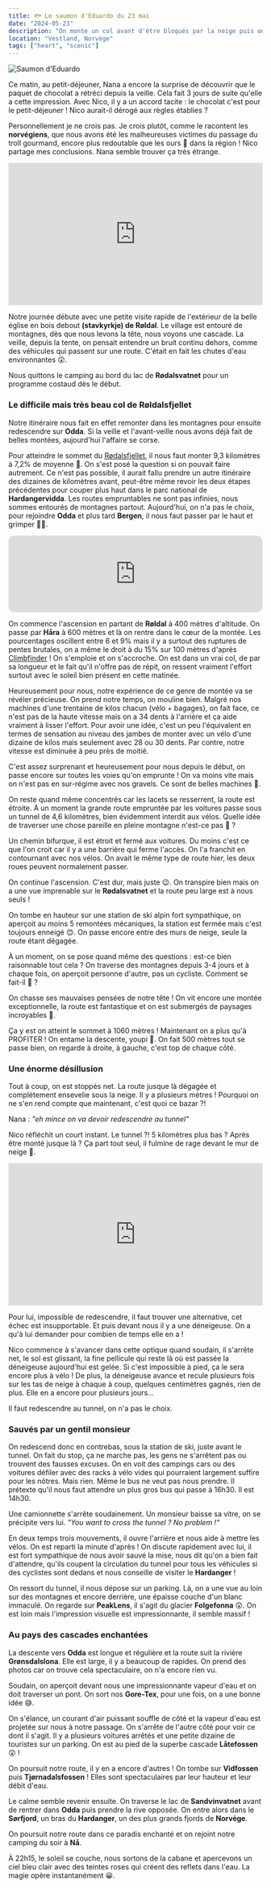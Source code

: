 ```yaml
---
title: 🐟 Le saumon d'Eduardo du 23 mai
date: "2024-05-23"
description: "On monte un col avant d'être bloqués par la neige puis on fait du stop et on aperçoit des cascades enchantées !"
location: "Vestland, Norvège"
tags: ["heart", "scenic"]
---
```


![Saumon d'Eduardo](../saumon_eduardo.png)

Ce matin, au petit-déjeuner, Nana a encore la surprise de découvrir que le paquet de chocolat a rétréci depuis la veille. Cela fait 3 jours de suite qu'elle a cette impression. Avec Nico, il y a un accord tacite : le chocolat c'est pour le petit-déjeuner ! Nico aurait-il dérogé aux règles établies ?

Personnellement je ne crois pas. Je crois plutôt, comme le racontent les **norvégiens**, que nous avons été les malheureuses victimes du passage du troll gourmand, encore plus redoutable que les ours 🐻 dans la région ! Nico partage mes conclusions. Nana semble trouver ça très étrange.

<div style="width: 100%; height: 0; position: relative; padding-bottom: 56%;"><iframe src="https://giphy.com/embed/n3TNBao3skjoA" style="top: 0; left: 0; width: 100%; height: 100%; position: absolute; border: 0;" allowfullscreen scrolling="no" allow="encrypted-media;" class="giphy-embed"></iframe></div>

Notre journée débute avec une petite visite rapide de l'extérieur de la belle église en bois debout **(stavkyrkje) de Røldal**. Le village est entouré de montagnes, dès que nous levons la tête, nous voyons une cascade. La veille, depuis la tente, on pensait entendre un bruit continu dehors, comme des véhicules qui passent sur une route. C'était en fait les chutes d'eau environnantes 😲.

Nous quittons le camping au bord du lac de **Rødalsvatnet** pour un programme costaud dès le début.

### Le difficile mais très beau col de Røldalsfjellet

Notre itinéraire nous fait en effet remonter dans les montagnes pour ensuite redescendre sur **Odda**. Si la veille et l'avant-veille nous avons déjà fait de belles montées, aujourd'hui l'affaire se corse.

Pour atteindre le sommet du [Rødalsfjellet](https://www.dangerousroads.org/europe/norway/9829-r%C3%B8ldalsfjellet.html), il nous faut monter 9,3 kilomètres à 7,2% de moyenne 🤯. On s'est posé la question si on pouvait faire autrement. Ce n'est pas possible, il aurait fallu prendre un autre itinéraire des dizaines de kilomètres avant, peut-être même revoir les deux étapes précédentes pour couper plus haut dans le parc national de **Hardangervidda**. Les routes empruntables ne sont pas infinies, nous sommes entourés de montagnes partout. Aujourd'hui, on n'a pas le choix, pour rejoindre **Odda** et plus tard **Bergen**, il nous faut passer par le haut et grimper 💪🏼.

<iframe style="border-radius:12px" src="https://open.spotify.com/embed/track/1V0Zy7533bjXFSVtn3crzY?utm_source=generator" width="100%" height="152" frameBorder="0" allow="autoplay; clipboard-write; encrypted-media; picture-in-picture" loading="lazy"></iframe>

On commence l'ascension en partant de **Røldal** à 400 mètres d'altitude. On passe par **Håra** à 600 mètres et là on rentre dans le cœur de la montée. Les pourcentages oscillent entre 6 et 9% mais il y a surtout des ruptures de pentes brutales, on a même le droit à du 15% sur 100 mètres d'après [Climbfinder](https://climbfinder.com/en/climbs/roldalsfjellet-hara) ! On s'emploie et on s'accroche. On est dans un vrai col, de par sa longueur et le fait qu'il n'offre pas de répit, on ressent vraiment l'effort surtout avec le soleil bien présent en cette matinée.

Heureusement pour nous, notre expérience de ce genre de montée va se révéler précieuse. On prend notre temps, on mouline bien. Malgré nos machines d'une trentaine de kilos chacun (vélo + bagages), on fait face, ce n'est pas de la haute vitesse mais on a 34 dents à l'arrière et ça aide vraiment à lisser l'effort. Pour avoir une idée, c'est un peu l'équivalent en termes de sensation au niveau des jambes de monter avec un vélo d'une dizaine de kilos mais seulement avec 28 ou 30 dents. Par contre, notre vitesse est diminuée à peu près de moitié.

C'est assez surprenant et heureusement pour nous depuis le début, on passe encore sur toutes les voies qu'on emprunte ! On va moins vite mais on n'est pas en sur-régime avec nos gravels. Ce sont de belles machines 🥰.

On reste quand même concentrés car les lacets se resserrent, la route est étroite. À un moment la grande route empruntée par les voitures passe sous un tunnel de 4,6 kilomètres, bien évidemment interdit aux vélos. Quelle idée de traverser une chose pareille en pleine montagne n'est-ce pas 🤨 ?

Un chemin bifurque, il est étroit et fermé aux voitures. Du moins c'est ce que l'on croit car il y a une barrière qui ferme l'accès. On l'a franchit en contournant avec nos vélos. On avait le même type de route hier, les deux roues peuvent normalement passer.

On continue l'ascension. C'est dur, mais juste 😉. On transpire bien mais on a une vue imprenable sur le **Rødalsvatnet** et la route peu large est à nous seuls !

On tombe en hauteur sur une station de ski alpin fort sympathique, on aperçoit au moins 5 remontées mécaniques, la station est fermée mais c'est toujours enneigé 😊. On passe encore entre des murs de neige, seule la route étant dégagée.

À un moment, on se pose quand même des questions : est-ce bien raisonnable tout cela ? On traverse des montagnes depuis 3-4 jours et à chaque fois, on aperçoit personne d'autre, pas un cycliste. Comment se fait-il 🤔 ?

On chasse ses mauvaises pensées de notre tête ! On vit encore une montée exceptionnelle, la route est fantastique et on est submergés de paysages incroyables 🤩.

Ça y est on atteint le sommet à 1060 mètres ! Maintenant on a plus qu'à PROFITER ! On entame la descente, youpi 🥳. On fait 500 mètres tout se passe bien, on regarde à droite, à gauche, c'est top de chaque côté.

### Une énorme désillusion

Tout à coup, on est stoppés net. La route jusque là dégagée et complètement ensevelie sous la neige. Il y a plusieurs mètres ! Pourquoi on ne s'en rend compte que maintenant, c'est quoi ce bazar ?!

Nana : _"eh mince on va devoir redescendre au tunnel"_

Nico réfléchit un court instant. Le tunnel ?! 5 kilomètres plus bas ? Après être monté jusque là ? Ça part tout seul, il fulmine de rage devant le mur de neige 🤬.

<div style="width: 100%; height: 0; position: relative; padding-bottom: 56%;"><iframe src="https://giphy.com/embed/d10dMmzqCYqQ0" style="top: 0; left: 0; width: 100%; height: 100%; position: absolute; border: 0;" allowfullscreen scrolling="no" allow="encrypted-media;" class="giphy-embed"></iframe></div>

Pour lui, impossible de redescendre, il faut trouver une alternative, cet échec est insupportable. Et puis devant nous il y a une déneigeuse. On a qu'à lui demander pour combien de temps elle en a !

Nico commence à s'avancer dans cette optique quand soudain, il s'arrête net, le sol est glissant, la fine pellicule qui reste là où est passée la déneigeuse aujourd'hui est gelée. Si c'est impossible à pied, ça le sera encore plus à vélo ! De plus, la déneigeuse avance et recule plusieurs fois sur les tas de neige à chaque à coup, quelques centimètres gagnés, rien de plus. Elle en a encore pour plusieurs jours...

Il faut redescendre au tunnel, on n'a pas le choix.

### Sauvés par un gentil monsieur

On redescend donc en contrebas, sous la station de ski, juste avant le tunnel. On fait du stop, ça ne marche pas, les gens ne s'arrêtent pas ou trouvent des fausses excuses. On en voit des campings cars ou des voitures défiler avec des racks à vélo vides qui pourraient largement suffire pour les nôtres. Mais rien. Même le bus ne veut pas nous prendre. Il prétexte qu'il nous faut attendre un plus gros bus qui passe à 16h30. Il est 14h30.

Une camionnette s'arrête soudainement. Un monsieur baisse sa vitre, on se précipite vers lui. _"You want to cross the tunnel ? No problem !"_

En deux temps trois mouvements, il ouvre l'arrière et nous aide à mettre les vélos. On est reparti la minute d'après ! On discute rapidement avec lui, il est fort sympathique de nous avoir sauvé la mise, nous dit qu'on a bien fait d'attendre, qu'ils coupent la circulation du tunnel pour tous les véhicules si des cyclistes sont dedans et nous conseille de visiter le **Hardanger** !

On ressort du tunnel, il nous dépose sur un parking. Là, on a une vue au loin sur des montagnes et encore derrière, une épaisse couche d'un blanc immaculé. On regarde sur **PeakLens**, il s'agit du glacier **Folgefonna** 😲. On est loin mais l'impression visuelle est impressionnante, il semble massif !

### Au pays des cascades enchantées

La descente vers **Odda** est longue et régulière et la route suit la rivière **Grønsdalslona**. Elle est large, il y a beaucoup de rapides. On prend des photos car on trouve cela spectaculaire, on n'a encore rien vu.

Soudain, on aperçoit devant nous une impressionnante vapeur d'eau et on doit traverser un pont. On sort nos **Gore-Tex**, pour une fois, on a une bonne idée 😅.

On s'élance, un courant d'air puissant souffle de côté et la vapeur d'eau est projetée sur nous à notre passage. On s'arrête de l'autre côté pour voir ce dont il s'agit. Il y a plusieurs voitures arrêtés et une petite dizaine de touristes sur un parking. On est au pied de la superbe cascade **Låtefossen** 😲 !

On poursuit notre route, il y en a encore d'autres ! On tombe sur **Vidfossen** puis **Tjørnadalsfossen** ! Elles sont spectaculaires par leur hauteur et leur débit d'eau.

Le calme semble revenir ensuite. On traverse le lac de **Sandvinvatnet** avant de rentrer dans **Odda** puis prendre la rive opposée. On entre alors dans le **Sørfjord**, un bras du **Hardanger**, un des plus grands fjords de **Norvège**.

On poursuit notre route dans ce paradis enchanté et on rejoint notre camping du soir à **Nå**.

À 22h15, le soleil se couche, nous sortons de la cabane et apercevons un ciel bleu clair avec des teintes roses qui créent des reflets dans l'eau. La magie opère instantanément 😀.
